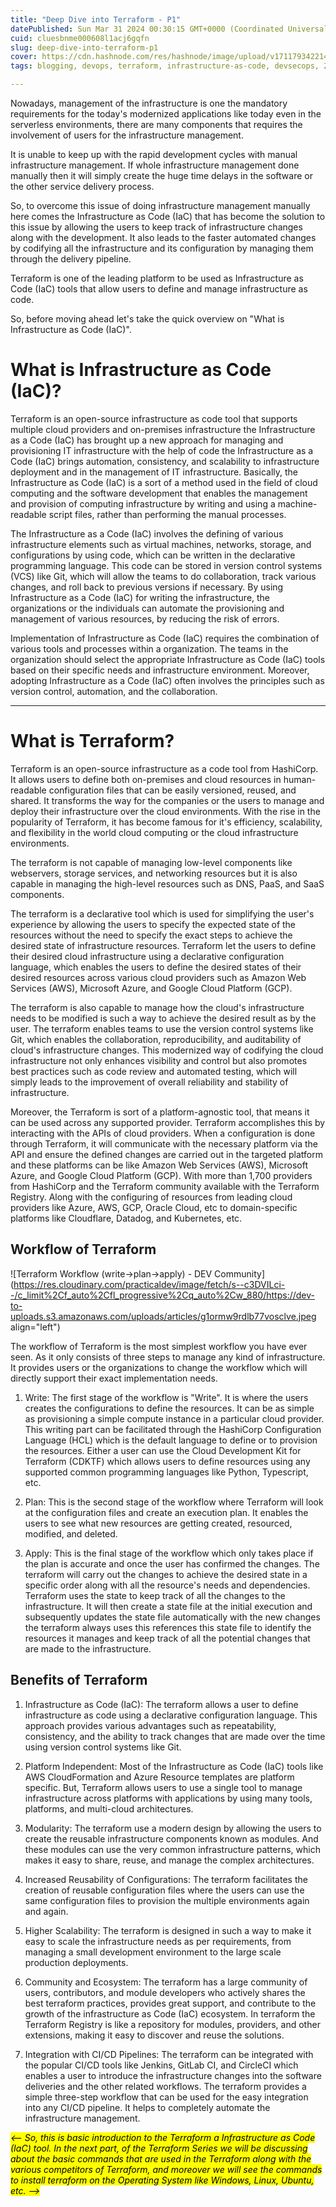 ```yaml
---
title: "Deep Dive into Terraform - P1"
datePublished: Sun Mar 31 2024 00:30:15 GMT+0000 (Coordinated Universal Time)
cuid: cluesbnme000608l1acj6gqfn
slug: deep-dive-into-terraform-p1
cover: https://cdn.hashnode.com/res/hashnode/image/upload/v1711793422149/738efb5f-8b39-4cbe-af75-19bafd53a454.png
tags: blogging, devops, terraform, infrastructure-as-code, devsecops, 2articles1week, technical-writing-1, terraform-cloud, infrastructure-management, terragrunt, terraformworkspace

---
```


Nowadays, management of the infrastructure is one the mandatory requirements for the today's modernized applications like today even in the serverless environments, there are many components that requires the involvement of users for the infrastructure management.

It is unable to keep up with the rapid development cycles with manual infrastructure management. If whole infrastructure management done manually then it will simply create the huge time delays in the software or the other service delivery process.

So, to overcome this issue of doing infrastructure management manually here comes the Infrastructure as Code (IaC) that has become the solution to this issue by allowing the users to keep track of infrastructure changes along with the development. It also leads to the faster automated changes by codifying all the infrastructure and its configuration by managing them through the delivery pipeline.

Terraform is one of the leading platform to be used as Infrastructure as Code (IaC) tools that allow users to define and manage infrastructure as code.

So, before moving ahead let's take the quick overview on "What is Infrastructure as Code (IaC)".

# **What is Infrastructure as Code (IaC)?**

Terraform is an open-source infrastructure as code tool that supports multiple cloud providers and on-premises infrastructure the Infrastructure as a Code (IaC) has brought up a new approach for managing and provisioning IT infrastructure with the help of code the Infrastructure as a Code (IaC) brings automation, consistency, and scalability to infrastructure deployment and in the management of IT infrastructure. Basically, the Infrastructure as Code (IaC) is a sort of a method used in the field of cloud computing and the software development that enables the management and provision of computing infrastructure by writing and using a machine-readable script files, rather than performing the manual processes.

The Infrastructure as a Code (IaC) involves the defining of various infrastructure elements such as virtual machines, networks, storage, and configurations by using code, which can be written in the declarative programming language. This code can be stored in version control systems (VCS) like Git, which will allow the teams to do collaboration, track various changes, and roll back to previous versions if necessary. By using Infrastructure as a Code (IaC) for writing the infrastructure, the organizations or the individuals can automate the provisioning and management of various resources, by reducing the risk of errors.

Implementation of Infrastructure as Code (IaC) requires the combination of various tools and processes within a organization. The teams in the organization should select the appropriate Infrastructure as Code (IaC) tools based on their specific needs and infrastructure environment. Moreover, adopting Infrastructure as a Code (IaC) often involves the principles such as version control, automation, and the collaboration.

---

# What is Terraform?

Terraform is an open-source infrastructure as a code tool from HashiCorp. It allows users to define both on-premises and cloud resources in human-readable configuration files that can be easily versioned, reused, and shared. It transforms the way for the companies or the users to manage and deploy their infrastructure over the cloud environments. With the rise in the popularity of Terraform, it has become famous for it's efficiency, scalability, and flexibility in the world cloud computing or the cloud infrastructure environments.

The terraform is not capable of managing low-level components like webservers, storage services, and networking resources but it is also capable in managing the high-level resources such as DNS, PaaS, and SaaS components.

The terraform is a declarative tool which is used for simplifying the user's experience by allowing the users to specify the expected state of the resources without the need to specify the exact steps to achieve the desired state of infrastructure resources. Terraform let the users to define their desired cloud infrastructure using a declarative configuration language, which enables the users to define the desired states of their desired resources across various cloud providers such as Amazon Web Services (AWS), Microsoft Azure, and Google Cloud Platform (GCP).

The terraform is also capable to manage how the cloud's infrastructure needs to be modified is such a way to achieve the desired result as by the user. The terraform enables teams to use the version control systems like Git, which enables the collaboration, reproducibility, and auditability of cloud's infrastructure changes. This modernized way of codifying the cloud infrastructure not only enhances visibility and control but also promotes best practices such as code review and automated testing, which will simply leads to the improvement of overall reliability and stability of infrastructure.

Moreover, the Terraform is sort of a platform-agnostic tool, that means it can be used across any supported provider. Terraform accomplishes this by interacting with the APIs of cloud providers. When a configuration is done through Terraform, it will communicate with the necessary platform via the API and ensure the defined changes are carried out in the targeted platform and these platforms can be like Amazon Web Services (AWS), Microsoft Azure, and Google Cloud Platform (GCP). With more than 1,700 providers from HashiCorp and the Terraform community available with the Terraform Registry. Along with the configuring of resources from leading cloud providers like Azure, AWS, GCP, Oracle Cloud, etc to domain-specific platforms like Cloudflare, Datadog, and Kubernetes, etc.

## Workflow of Terraform

![Terraform Workflow (write->plan->apply) - DEV Community](https://res.cloudinary.com/practicaldev/image/fetch/s--c3DVILci--/c_limit%2Cf_auto%2Cfl_progressive%2Cq_auto%2Cw_880/https://dev-to-uploads.s3.amazonaws.com/uploads/articles/g1ormw9rdlb77vosclve.jpeg align="left")

The workflow of Terraform is the most simplest workflow you have ever seen. As it only consists of three steps to manage any kind of infrastructure. It provides users or the organizations to change the workflow which will directly support their exact implementation needs.

1. Write: The first stage of the workflow is "Write". It is where the users creates the configurations to define the resources. It can be as simple as provisioning a simple compute instance in a particular cloud provider. This writing part can be facilitated through the HashiCorp Configuration Language (HCL) which is the default language to define or to provision the resources. Either a user can use the Cloud Development Kit for Terraform (CDKTF) which allows users to define resources using any supported common programming languages like Python, Typescript, etc.
    
2. Plan: This is the second stage of the workflow where Terraform will look at the configuration files and create an execution plan. It enables the users to see what new resources are getting created, resourced, modified, and deleted.
    
3. Apply: This is the final stage of the workflow which only takes place if the plan is accurate and once the user has confirmed the changes. The terraform will carry out the changes to achieve the desired state in a specific order along with all the resource's needs and dependencies. Terraform uses the state to keep track of all the changes to the infrastructure. It will then create a state file at the initial execution and subsequently updates the state file automatically with the new changes the terraform always uses this references this state file to identify the resources it manages and keep track of all the potential changes that are made to the infrastructure.
    

## Benefits of Terraform

1. Infrastructure as Code (IaC): The terraform allows a user to define infrastructure as code using a declarative configuration language. This approach provides various advantages such as repeatability, consistency, and the ability to track changes that are made over the time using version control systems like Git.
    
2. Platform Independent: Most of the Infrastructure as Code (IaC) tools like AWS CloudFormation and Azure Resource templates are platform specific. But, Terraform allows users to use a single tool to manage infrastructure across platforms with applications by using many tools, platforms, and multi-cloud architectures.
    
3. Modularity: The terraform use a modern design by allowing the users to create the reusable infrastructure components known as modules. And these modules can use the very common infrastructure patterns, which makes it easy to share, reuse, and manage the complex architectures.
    
4. Increased Reusability of Configurations: The terraform facilitates the creation of reusable configuration files where the users can use the same configuration files to provision the multiple environments again and again.
    
5. Higher Scalability: The terraform is designed in such a way to make it easy to scale the infrastructure needs as per requirements, from managing a small development environment to the large scale production deployments.
    
6. Community and Ecosystem: The terraform has a large community of users, contributors, and module developers who actively shares the best terraform practices, provides great support, and contribute to the growth of the infrastructure as Code (IaC) ecosystem. In terraform the Terraform Registry is like a repository for modules, providers, and other extensions, making it easy to discover and reuse the solutions.
    
7. Integration with CI/CD Pipelines: The terraform can be integrated with the popular CI/CD tools like Jenkins, GitLab CI, and CircleCI which enables a user to introduce the infrastructure changes into the software deliveries and the other related workflows. The terraform provides a simple three-step workflow that can be used for the easy integration into any CI/CD pipeline. It helps to completely automate the infrastructure management.
    

*<mark>&lt;-- So, this is basic introduction to the Terraform a Infrastructure as Code (IaC) tool. In the next part, of the Terraform Series we will be discussing about the basic commands that are used in the Terraform along with the various competitors of Terraform, and moreover we will see the commands to install terraform on the Operating System like Windows, Linux, Ubuntu, etc. --&gt;</mark>*